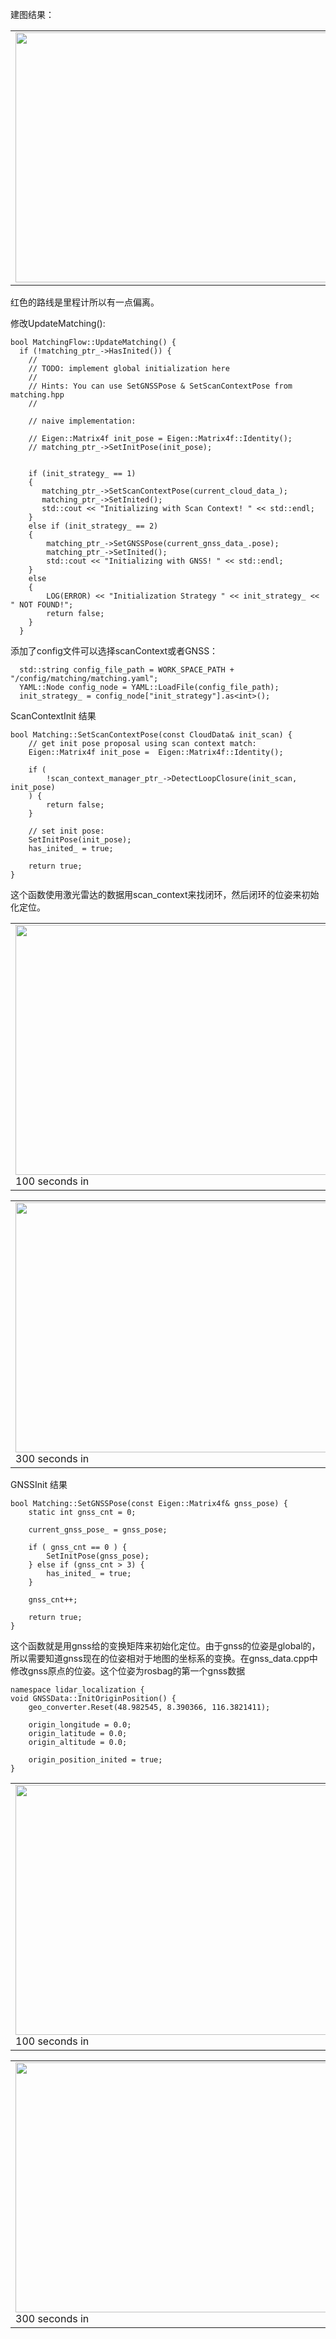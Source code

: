建图结果：
<table>
  <td> <img src="img/whole_map.png" width="500" height="400" /> </td>
  <td> <img src="img/whole_traj.png" width="500" height="400" /> </td>
</table>
红色的路线是里程计所以有一点偏离。

修改UpdateMatching():

```
bool MatchingFlow::UpdateMatching() {
  if (!matching_ptr_->HasInited()) {
    //
    // TODO: implement global initialization here
    //
    // Hints: You can use SetGNSSPose & SetScanContextPose from matching.hpp
    //

    // naive implementation:

    // Eigen::Matrix4f init_pose = Eigen::Matrix4f::Identity();
    // matching_ptr_->SetInitPose(init_pose);


    if (init_strategy_ == 1)
    {
       matching_ptr_->SetScanContextPose(current_cloud_data_);
       matching_ptr_->SetInited();
       std::cout << "Initializing with Scan Context! " << std::endl;
    }
    else if (init_strategy_ == 2)
    {
        matching_ptr_->SetGNSSPose(current_gnss_data_.pose);
        matching_ptr_->SetInited();
        std::cout << "Initializing with GNSS! " << std::endl;
    }    
    else
    {
        LOG(ERROR) << "Initialization Strategy " << init_strategy_ << " NOT FOUND!";
        return false;
    }
  }
```

添加了config文件可以选择scanContext或者GNSS：

```
  std::string config_file_path = WORK_SPACE_PATH + "/config/matching/matching.yaml";
  YAML::Node config_node = YAML::LoadFile(config_file_path);
  init_strategy_ = config_node["init_strategy"].as<int>();

```

ScanContextInit 结果

```
bool Matching::SetScanContextPose(const CloudData& init_scan) {
    // get init pose proposal using scan context match:
    Eigen::Matrix4f init_pose =  Eigen::Matrix4f::Identity();

    if (
        !scan_context_manager_ptr_->DetectLoopClosure(init_scan, init_pose)
    ) {
        return false;
    }

    // set init pose:
    SetInitPose(init_pose);
    has_inited_ = true;
    
    return true;
}
```
这个函数使用激光雷达的数据用scan_context来找闭环，然后闭环的位姿来初始化定位。

<table>
  <td> <img src="img/scan_context_100.png" width="500" height="400" /> 
  100 seconds in
  </td> 
  <td> <img src="img/scan_context_200.png" width="500" height="400" /> 
  200 seconds in
  </td> 
</table>
<table>
  <td> <img src="img/scan_context_300.png" width="500" height="400" />
  300 seconds in
  </td> 
  <td> <img src="img/scan_context_400.png" width="500" height="400" />
  400 seconds in
  </td> 
</table>

GNSSInit 结果

```
bool Matching::SetGNSSPose(const Eigen::Matrix4f& gnss_pose) {
    static int gnss_cnt = 0;

    current_gnss_pose_ = gnss_pose;

    if ( gnss_cnt == 0 ) {
        SetInitPose(gnss_pose);
    } else if (gnss_cnt > 3) {
        has_inited_ = true;
    }

    gnss_cnt++;

    return true;
}
```
这个函数就是用gnss给的变换矩阵来初始化定位。由于gnss的位姿是global的，所以需要知道gnss现在的位姿相对于地图的坐标系的变换。在gnss_data.cpp中修改gnss原点的位姿。这个位姿为rosbag的第一个gnss数据

```
namespace lidar_localization {
void GNSSData::InitOriginPosition() {
    geo_converter.Reset(48.982545, 8.390366, 116.3821411);

    origin_longitude = 0.0;
    origin_latitude = 0.0;
    origin_altitude = 0.0;

    origin_position_inited = true;
}
```

<table>
  <td> <img src="img/gnss_100.png" width="500" height="400" />
  100 seconds in
  </td> 
  <td> <img src="img/gnss_200.png" width="500" height="400" />
  200 seconds in
  </td> 
</table>
<table>
  <td> <img src="img/gnss_300.png" width="500" height="400" />
  300 seconds in
  </td> 
  <td> <img src="img/gnss_400.png" width="500" height="400" />
  400 seconds in
  </td> 
</table>
